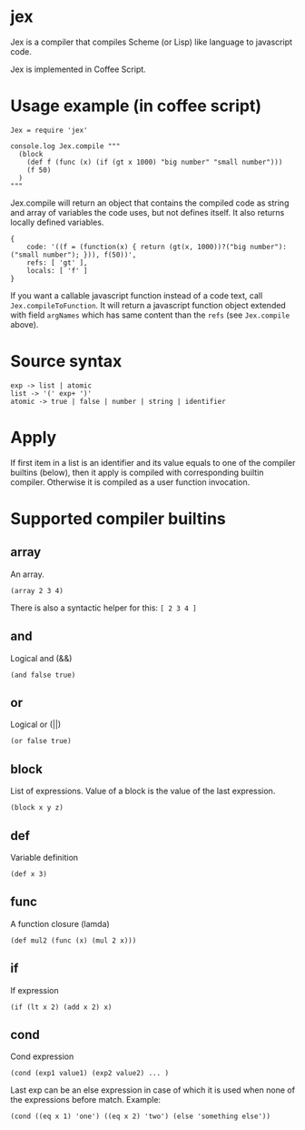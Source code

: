 jex
===

Jex is a compiler that compiles Scheme (or Lisp) like language to javascript code.

Jex is implemented in Coffee Script.

Usage example (in coffee script)
================================

    Jex = require 'jex'

    console.log Jex.compile """
      (block
        (def f (func (x) (if (gt x 1000) "big number" "small number")))
        (f 50)
      )
    """

Jex.compile will return an object that contains the compiled code as string and array of variables
the code uses, but not defines itself. It also returns locally defined variables.

    { 
        code: '((f = (function(x) { return (gt(x, 1000))?("big number"):("small number"); })), f(50))',
        refs: [ 'gt' ],
        locals: [ 'f' ] 
    }

If you want a callable javascript function instead of a code text, call `Jex.compileToFunction`. It
will return a javascript function object extended with field `argNames` which has same content
than the `refs` (see `Jex.compile` above).

Source syntax
=============

    exp -> list | atomic
    list -> '(' exp+ ')'
    atomic -> true | false | number | string | identifier

Apply
=====
If first item in a list is an identifier and its value equals to one of the compiler 
builtins (below), then it apply is compiled with corresponding builtin compiler. 
Otherwise it is compiled as a user function invocation.

Supported compiler builtins
===========================

array
----- 
An array. 

    (array 2 3 4)

There is also a syntactic helper for this: `[ 2 3 4 ]`

and
---
Logical and (&&)

    (and false true)

or
---
Logical or (||)

    (or false true)

block
-----
List of expressions. Value of a block is the value of the last expression.

    (block x y z)

def
---
Variable definition

    (def x 3)

func
----
A function closure (lamda)

    (def mul2 (func (x) (mul 2 x)))

if
---
If expression

    (if (lt x 2) (add x 2) x)


cond
---
Cond expression

    (cond (exp1 value1) (exp2 value2) ... )

Last exp can be an else expression in case of which it is used when
none of the expressions before match. Example:

    (cond ((eq x 1) 'one') ((eq x 2) 'two') (else 'something else'))


 